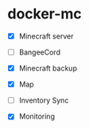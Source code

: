 # docker-mc

- [x] Minecraft server
- [ ] BangeeCord
- [x] Minecraft backup
- [x] Map
- [ ] Inventory Sync
- [x] Monitoring



